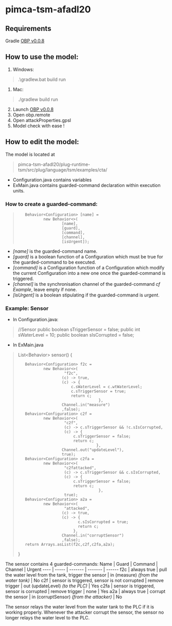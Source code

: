# pimca-tsm-afadl20

## Requirements
Gradle
[OBP v0.0.8](https://bintray.com/plug-obp/distributions/download_file?file_path=obp2-remote-0.0.8.zip)

## How to use the model:

  1. Windows: 
  > .\gradlew.bat build run 
  
  1. Mac:
  > ./gradlew build run
2. Launch [OBP v0.0.8](https://bintray.com/plug-obp/distributions/download_file?file_path=obp2-remote-0.0.8.zip)
3. Open obp.remote
4. Open attackProperties.gpsl
5. Model check with ease !

## How to edit the model:
The model is located at 
>pimca-tsm-afadl20/plug-runtime-tsm/src/plug/language/tsm/examples/cta/

* Configuration.java contains variables
* ExMain.java contains guarded-command declaration within execution units.

### How to create a guarded-command:
>        Behavior<Configuration> [name] =
>                new Behavior<>(
>                        [name],
>                        [guard],
>                        [command], 
>                        [channel],
>                        [isUrgent]);
  
* *[name]* is the guarded-command name.
* *[guard]* is a boolean function of a Configuration which must be true for the guarded-command to be executed.
* *[command]* is a Configuration function of a Configuration which modify the current Configuration into a new one once the guarded-command is triggered.
* *[channel]* is the synchronisation channel of the guarded-command *cf Example*, leave empty if none.
* *[isUrgent]* is a boolean stipulating if the guarded-command is *urgent*.

### Example: Sensor
* In Configuration.java:
>	//Sensor
>    public boolean sTriggerSensor = false;
>    public int sWaterLevel = 10;
>    public boolean sIsCorrupted = false;

* In ExMain.java
>List<Behavior<Configuration>> sensor() {
>
>        Behavior<Configuration> f2c =
>                new Behavior<>(
>                         "f2c",
>                        (c) -> true,
>                        (c) -> {
>                            c.sWaterLevel = c.wtWaterLevel;
>                            c.sTriggerSensor = true;
>                            return c;
>						                 },  
>                        Channel.in("measure")
>                        ,false);
>        Behavior<Configuration> c2f =
>                new Behavior<>(
>                         "c2f",
>                         (c) -> c.sTriggerSensor && !c.sIsCorrupted,
>                         (c) -> {
>                             c.sTriggerSensor = false;                            
>                             return c;
> 						                },   
>                        Channel.out("updateLevel"),
>                        true);
>        Behavior<Configuration> c2fa =
>                new Behavior<>(
>                         "c2fattacked",
>                         (c) -> c.sTriggerSensor && c.sIsCorrupted,
>                         (c) -> {
>                             c.sTriggerSensor = false;                            
>                             return c;
> 						                 },
>                         true);
>        Behavior<Configuration> a2a =
>                new Behavior<>(
>                         "attacked",
>                        (c) -> true,
>                        (c) -> {
>                        	    c.sIsCorrupted = true;
>                        	    return c;
>                             }, 
>                        Channel.in("corruptSensor")
>                        ,false);
>        return Arrays.asList(f2c,c2f,c2fa,a2a);
>	}
  
The sensor contains 4 guarded-commands:
  Name | Guard | Command | Channel | Urgent
  ---- | ----- | ------- | ------- | ------
  f2c | always true | pull the water level from the tank, trigger the sensor | in (measure) *(from the water tank)* | No
  c2f | sensor is triggered, sensor is not corrupted | remove trigger | out (updateLevel) *(to the PLC)* | Yes
  c2fa | sensor is triggered, sensor is corrupted | remove trigger | none | Yes
  a2a | always true | corrupt the sensor | in (corruptSensor) *(from the attacker)* | No
  
The sensor relays the water level from the water tank to the PLC if it is working properly. Whenever the attacker corrupt the sensor, the sensor no longer relays the water level to the PLC.
